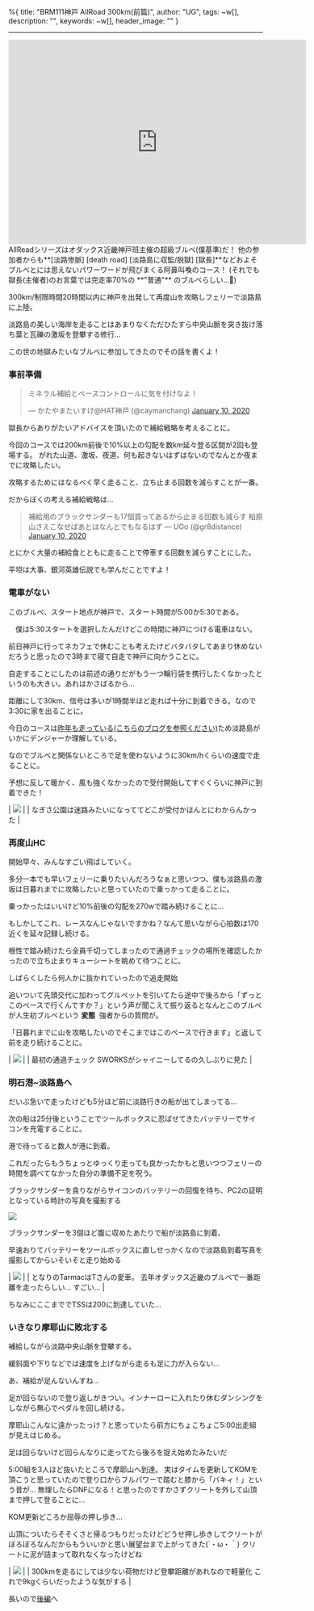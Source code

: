 %{
  title: "BRM111神戸 AllRoad 300km(前篇)",
  author: "UG",
  tags: ~w[],
  description: "",
  keywords: ~w[],
  header_image: ""
}

---

<iframe allowtransparency="true" frameborder="0" height="405" scrolling="no" src="https://www.strava.com/activities/3002009057/embed/3f3a4528ac549fe96c12ab63f916e4fa0074bd99" width="590"></iframe>
AllReadシリーズはオダックス近畿神戸班主催の超級ブルベ(僕基準)だ！
他の参加者からも**[淡路惨脈] [death road] [淡路島に収監/脱獄] [獄長]**などおよそブルベとには思えないパワーワードが飛びまくる阿鼻叫喚のコース！
(それでも獄長(主催者)のお言葉では完走率70%の **"普通"** のブルベらしい...🤔)

300km/制限時間20時間以内に神戸を出発して再度山を攻略しフェリーで淡路島に上陸。

淡路島の美しい海岸を走ることはあまりなくただひたすら中央山脈を突き抜け落ち葉と瓦礫の激坂を登攀する修行...

この世の地獄みたいなブルベに参加してきたのでその話を書くよ！



### 事前準備

<blockquote class="twitter-tweet"><p lang="ja" dir="ltr">ミネラル補給とペースコントロールに気を付けなよ！</p>&mdash; かたやまたいすけ@HAT神戸 (@caymanchang) <a href="https://twitter.com/caymanchang/status/1215596533334200325?ref_src=twsrc%5Etfw">January 10, 2020</a></blockquote> <script async src="https://platform.twitter.com/widgets.js" charset="utf-8"></script>

獄長からありがたいアドバイスを頂いたので補給戦略を考えることに。

今回のコースでは200km前後で10%以上の勾配を数km延々登る区間が2回も登場する。
がれた山道、激坂、夜道、何も起きないはずはないのでなんとか夜までに攻略したい。

攻略するためにはなるべく早く走ること、立ち止まる回数を減らすことが一番。

だからぼくの考える補給戦略は...


> 補給用のブラックサンダーも17個買ってあるから止まる回数も減らす
> 柏原山さえこなせばあとはなんとでもなるはず
> — UGo (@gr8distance) [January 10, 2020](https://twitter.com/gr8distance/status/1215591610995490816?ref_src=twsrc%5Etfw)

とにかく大量の補給食とともに走ることで停車する回数を減らすことにした。

平坦は大事、銀河英雄伝説でも学んだことですよ！



### 電車がない

このブルベ、スタート地点が神戸で、スタート時間が5:00か5:30である。

　僕は5:30スタートを選択したんだけどこの時間に神戸につける電車はない。



前日神戸に行ってネカフェで休むことも考えたけどバタバタしてあまり休めないだろうと思ったので3時まで寝て自走で神戸に向かうことに。

自走することにしたのは前述の通りだがもう一つ輪行袋を携行したくなかったというのも大きい。あれはかさばるから...



距離にして30km、信号は多いが1時間半ほど走れば十分に到着できる。なので3:30に家を出ることに。

今日のコースは[昨年も走っている(こちらのブログを参照ください)](https://blog.great-distance.com/2019/10/granfondoextrastage.html)ため淡路島がいかにデンジャーか理解している。

なのでブルベと関係ないところで足を使わないように30km/hくらいの速度で走ることに。

予想に反して暖かく、風も強くなかったので受付開始してすぐくらいに神戸に到着できた！

| [![](https://1.bp.blogspot.com/-x8bx7yqJz3A/Xh6KfmUuX0I/AAAAAAAAAnM/EXT1rMkV4HIbKtW2PKRIdppdLA_byxaLwCPcBGAYYCw/s320/IMG_20200111_050603.jpg)](https://1.bp.blogspot.com/-x8bx7yqJz3A/Xh6KfmUuX0I/AAAAAAAAAnM/EXT1rMkV4HIbKtW2PKRIdppdLA_byxaLwCPcBGAYYCw/s1600/IMG_20200111_050603.jpg) |
| なぎさ公園は迷路みたいになっててどこが受付かほんとにわからんかった |



### 再度山HC

開始早々、みんなすごい飛ばしていく。

多分一本でも早いフェリーに乗りたいんだろうなぁと思いつつ、僕も淡路島の激坂は日暮れまでに攻略したいと思っていたので乗っかって走ることに。



乗っかったはいいけど10%前後の勾配を270wで踏み続けることに...

もしかしてこれ、レースなんじゃないですかね？なんて思いながら心拍数は170近くを延々記録し続ける。



根性で踏み続けたら全員千切ってしまったので通過チェックの場所を確認したかったので立ち止まりキューシートを眺めて待つことに。

しばらくしたら何人かに抜かれていったので追走開始



追いついて先頭交代に加わってグルペットを引いてたら途中で後ろから「ずっとこのペースで行くんですか？」という声が聞こえて振り返るとなんとこのブルベが人生初ブルベという **変態** &nbsp;強者からの質問が。



「日暮れまでに山を攻略したいのでそこまではこのペースで行きます」と返して前を走り続けることに。



| [![](https://1.bp.blogspot.com/-sKJWj4PvHtY/Xh6KgnLhGpI/AAAAAAAAAlI/IV7X5ebQesU_gdbPmvnsv2J_FyGOdxrXgCNcBGAsYHQ/s320/IMG_20200111_060451.jpg)](https://1.bp.blogspot.com/-sKJWj4PvHtY/Xh6KgnLhGpI/AAAAAAAAAlI/IV7X5ebQesU_gdbPmvnsv2J_FyGOdxrXgCNcBGAsYHQ/s1600/IMG_20200111_060451.jpg) |
| 最初の通過チェック
SWORKSがシャイニーしてるの久しぶりに見た |



### 明石港~淡路島へ

だいぶ急いで走ったけども5分ほど前に淡路行きの船が出てしまってる...



次の船は25分後ということでツールボックスに忍ばせてきたバッテリーでサイコンを充電することに。



港で待ってると数人が港に到着。

これだったらもうちょっとゆっくり走っても良かったかもと思いつつフェリーの時間を調べてなかった自分の準備不足を呪う。


ブラックサンダーを貪りながらサイコンのバッテリーの回復を待ち、PC2の証明となっている時計の写真を撮影する


[![](https://1.bp.blogspot.com/-RCrmzH_A4jo/Xh6Kh9jshcI/AAAAAAAAAnQ/bV0SmNlSrLMGHzSDZD60YMWSGJYhK9nUgCEwYBhgL/s320/IMG_20200111_081930.jpg)](https://1.bp.blogspot.com/-RCrmzH_A4jo/Xh6Kh9jshcI/AAAAAAAAAnQ/bV0SmNlSrLMGHzSDZD60YMWSGJYhK9nUgCEwYBhgL/s1600/IMG_20200111_081930.jpg)

ブラックサンダーを3個ほど腹に収めたあたりで船が淡路島に到着、

早速おりてバッテリーをツールボックスに直しせっかくなので淡路島到着写真を撮影してからいそいそと走り始める

| [![](https://1.bp.blogspot.com/-1hsQKmRNxu8/Xh6Kn8iqtNI/AAAAAAAAAnA/UnAld3bouok4se5nDqirpf0nJyPq3gLJwCEwYBhgL/s320/IMG_20200111_232314_847.jpg)](https://1.bp.blogspot.com/-1hsQKmRNxu8/Xh6Kn8iqtNI/AAAAAAAAAnA/UnAld3bouok4se5nDqirpf0nJyPq3gLJwCEwYBhgL/s1600/IMG_20200111_232314_847.jpg) |
| となりのTarmacはTさんの愛車。
去年オダックス近畿のブルベで一番距離を走ったらしい...
すごい... |

ちなみにここまででTSSは200に到達していた...


### いきなり摩耶山に敗北する

補給しながら淡路中央山脈を登攀する。



緩斜面や下りなどでは速度を上げながら走るも足に力が入らない...



あ、補給が足んないんすね...

足が回らないので登り返しがきつい。インナーローに入れたり休むダンシングをしながら無心でペダルを回し続ける。



摩耶山こんなに遠かったっけ？と思っていたら前方にちょこちょこ5:00出走組が見えはじめる。

足は回らないけど回らんなりに走ってたら後ろを捉え始めたみたいだ

5:00組を3人ほど抜いたところで摩耶山へ到達。
実はタイムを更新してKOMを頂こうと思っていたので登り口からフルパワーで踏むと膝から「バキィ！」という音が...
無理したらDNFになる！と思ったのですかさずクリートを外して山頂まで押して登ることに...

KOM更新どころか屈辱の押し歩き...

山頂についたらそそくさと帰るつもりだったけどどうせ押し歩きしてクリートがぼろぼろなんだからもういいかと思い展望台まで上がってきた(´・ω・｀)
クリートに泥が詰まって取れなくなったけどね

| [![](https://1.bp.blogspot.com/-rcCq56qqqbM/Xh6KiB2ywgI/AAAAAAAAAnU/srP6Gb-k6KcRUe7Bw0te5x0fyrrWpijQQCPcBGAYYCw/s320/IMG_20200111_101653.jpg)](https://1.bp.blogspot.com/-rcCq56qqqbM/Xh6KiB2ywgI/AAAAAAAAAnU/srP6Gb-k6KcRUe7Bw0te5x0fyrrWpijQQCPcBGAYYCw/s1600/IMG_20200111_101653.jpg) |
| 300kmを走るにしては少ない荷物だけど登攀距離があれなので軽量化
これで9kgくらいだったような気がする |

長いので[後編](https://blog.great-distance.com/2020/01/brm111-allroad-300km_16.html)へ
